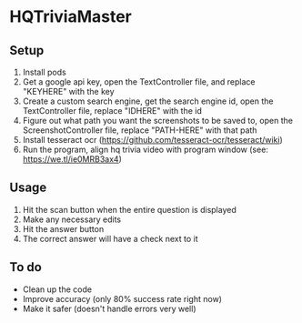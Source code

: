 # HQTriviaMaster

## Setup
1. Install pods
2. Get a google api key, open the TextController file, and replace "KEYHERE" with the key
3. Create a custom search engine, get the search engine id, open the TextController file, replace "IDHERE" with the id
4. Figure out what path you want the screenshots to be saved to, open the ScreenshotController file, replace "PATH-HERE" with that path
4. Install tesseract ocr (https://github.com/tesseract-ocr/tesseract/wiki)
5. Run the program, align hq trivia video with program window (see: https://we.tl/ie0MRB3ax4)

## Usage
1. Hit the scan button when the entire question is displayed
2. Make any necessary edits
3. Hit the answer button
4. The correct answer will have a check next to it

## To do
* Clean up the code
* Improve accuracy (only 80% success rate right now)
* Make it safer (doesn't handle errors very well)
